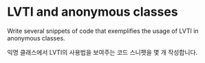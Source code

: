 # LVTI and anonymous classes

Write several snippets of code that exemplifies the usage of LVTI in anonymous classes.

익명 클래스에서 LVTI의 사용법을 보여주는 코드 스니펫을 몇 개 작성합니다.
